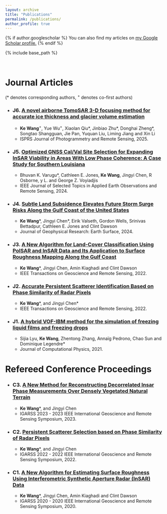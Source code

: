 ```yaml
---
layout: archive
title: "Publications"
permalink: /publications/
author_profile: true
---
```


{% if author.googlescholar %}
  You can also find my articles on <u><a href="{{author.googlescholar}}">my Google Scholar profile</a>.</u>
{% endif %}

{% include base_path %}

<br>



Journal Articles
======
(\* denotes corresponding authors, <sup>+</sup> denotes co-first authors)

*  ### J6. [A novel airborne TomoSAR 3-D focusing method for accurate ice thickness and glacier volume estimation](https://doi.org/10.1016/j.isprsjprs.2025.01.011)
      * **Ke Wang**<sup>+</sup>, Yue Wu<sup>+</sup>, Xiaolan Qiu\*, Jinbiao Zhu\*, Donghai Zheng\*, Songtao Shangguan, Jie Pan, Yuquan Liu, Liming Jiang and Xin Li
      * ISPRS Journal of Photogrammetry and Remote Sensing, 2025.

*  ### J5. [Optimized GNSS Cal/Val Site Selection for Expanding InSAR Viability in Areas With Low Phase Coherence: A Case Study for Southern Louisiana](https://doi.org/10.1109/JSTARS.2024.3361800)
      * Bhuvan K. Varugu\*, Cathleen E. Jones, **Ke Wang**, Jingyi Chen, R Osborne, y L. and George Z. Voyiadjis
      * IEEE Journal of Selected Topics in Applied Earth Observations and Remote Sensing, 2024.

*  ### J4. [Subtle Land Subsidence Elevates Future Storm Surge Risks Along the Gulf Coast of the United States](https://doi.org/10.1029/2024JF007858)
      * **Ke Wang**\*, Jingyi Chen\*, Eirik Valseth, Gordon Wells, Srinivas Bettadpur, Cathleen E. Jones and Clint Dawson
      * Journal of Geophysical Research: Earth Surface, 2024.

*  ### J3. [A New Algorithm for Land-Cover Classification Using PolSAR and InSAR Data and Its Application to Surface Roughness Mapping Along the Gulf Coast](https://doi.org/10.1109/TGRS.2021.3083492)
      * **Ke Wang**\*, Jingyi Chen, Amin Kiaghadi and Clint Dawson
      * IEEE Transactions on Geoscience and Remote Sensing, 2022.

*  ### J2. [Accurate Persistent Scatterer Identification Based on Phase Similarity of Radar Pixels](https://doi.org/10.1109/TGRS.2022.3210868)
      * **Ke Wang**\*, and Jingyi Chen\*
      * IEEE Transactions on Geoscience and Remote Sensing, 2022.

*  ### J1. [A hybrid VOF-IBM method for the simulation of freezing liquid films and freezing drops](https://doi.org/10.1016/j.jcp.2021.110160)
      * Sijia Lyu, **Ke Wang**, Zhentong Zhang, Annaïg Pedrono, Chao Sun and Dominique Legendre\*
      * Journal of Computational Physics, 2021.

Refereed Conference Proceedings
======
    
*  ### C3. [A New Method for Reconstructing Decorrelated Insar Phase Measurements Over Densely Vegetated Natural Terrain](https://doi.org/10.1109/IGARSS52108.2023.10282116)
      * **Ke Wang**\*, and Jingyi Chen
      * IGARSS 2023 - 2023 IEEE International Geoscience and Remote Sensing Symposium, 2023.

*  ### C2. [Persistent Scatterer Selection based on Phase Similarity of Radar Pixels](https://doi.org/10.1109/IGARSS46834.2022.9884255)
      * **Ke Wang**\*, and Jingyi Chen
      * IGARSS 2022 - 2022 IEEE International Geoscience and Remote Sensing Symposium, 2022.

*  ### C1. [A New Algorithm for Estimating Surface Roughness Using Interferometric Synthetic Aperture Radar (InSAR) Data](https://doi.org/10.1109/IGARSS39084.2020.9323083)
      * **Ke Wang**\*, Jingyi Chen, Amin Kiaghadi and Clint Dawson
      * IGARSS 2020 - 2020 IEEE International Geoscience and Remote Sensing Symposium, 2020.
